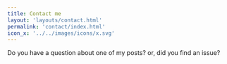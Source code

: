 ```yaml
---
title: Contact me
layout: 'layouts/contact.html'
permalink: 'contact/index.html'
icon_x: '../../images/icons/x.svg'
---
```


Do you have a question about one of my posts? or, did you find an issue?
